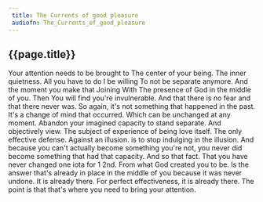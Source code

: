 ```yaml
---
 title: The Currents of good pleasure
 audiofn: The_Currents_of_good_pleasure
---
```


## {{page.title}}

Your attention needs to be brought to The center of your being. The
inner quietness. All you have to do I be willing To not be separate
anymore. And the moment you make that Joining With The presence of God
in the middle of you. Then You will find you're invulnerable. And that
there is no fear and that there never was. So again, it's not something
that happened in the past. It's a change of mind that occurred. Which
can be unchanged at any moment. Abandon your imagined capacity to stand
separate. And objectively view. The subject of experience of being love
itself. The only effective defense. Against an illusion. is to stop
indulging in the illusion. And because you can't actually become
something you're not, you never did become something that had that
capacity. And so that fact. That you have never changed one iota for 1
2nd. From what God created you to be. Is the answer that's already in
place in the middle of you because it was never undone. It is already
there. For perfect effectiveness, it is already there. The point is that
that's where you need to bring your attention.

